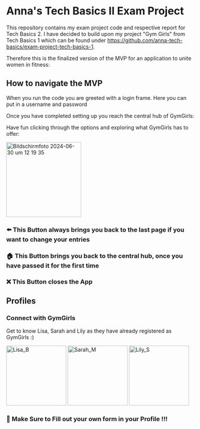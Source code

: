 # Anna's Tech Basics II Exam Project
This repository contains my exam project code and respective report for Tech Basics 2. 
I have decided to build upon my project "Gym Girls" from Tech Basics 1 which can be found under https://github.com/anna-tech-basics/exam-project-tech-basics-1. 

Therefore this is the finalized version of the MVP for an application to unite women in fitness:

## How to navigate the MVP
When you run the code you are greeted with a login frame. Here you can put in a username and password 

Once you have completed setting up you reach the central hub of GymGirls:

Have fun clicking through the options and exploring what GymGirls has to offer:

<img width="200" alt="Bildschirmfoto 2024-06-30 um 12 19 35" src="https://github.com/anna-tech-basics/anna-kroeger-tb-II/assets/150140177/385ea712-1949-4819-a086-ae8a5cd4d19f">

### ⬅️ This Button always brings you back to the last page if you want to change your entries 

### 🏠 This Button brings you back to the central hub, once you have passed it for the first time 

### ❌ This Button closes the App 

## Profiles 

### Connect with GymGirls
Get to know Lisa, Sarah and Lily as they have already registered as GymGirls :)

<img width="160" alt="Lisa_B" src="https://github.com/anna-tech-basics/anna-kroeger-tb-II/assets/150140177/f116ded7-d568-42f7-a3cd-94718b022eb7"> <img width="160" alt="Sarah_M" src="https://github.com/anna-tech-basics/anna-kroeger-tb-II/assets/150140177/96267fb0-5049-4f9b-9fab-6eb3d3b7870f"> <img width="160" alt="Lily_S" src="https://github.com/anna-tech-basics/anna-kroeger-tb-II/assets/150140177/53527858-ecd3-46b8-b28b-8dcddc2d828f">


### 👤 Make Sure to Fill out your own form in your Profile !!!
